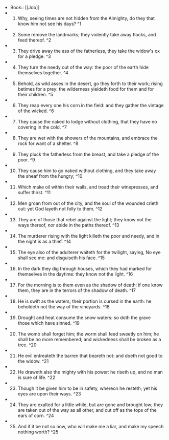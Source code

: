 - Book:: [[Job]]
- 1. Why, seeing times are not hidden from the Almighty, do they that know him not see his days? ^1
- 2. Some remove the landmarks; they violently take away flocks, and feed thereof. ^2
- 3. They drive away the ass of the fatherless, they take the widow's ox for a pledge. ^3
- 4. They turn the needy out of the way: the poor of the earth hide themselves together. ^4
- 5. Behold, as wild asses in the desert, go they forth to their work; rising betimes for a prey: the wilderness yieldeth food for them and for their children. ^5
- 6. They reap every one his corn in the field: and they gather the vintage of the wicked. ^6
- 7. They cause the naked to lodge without clothing, that they have no covering in the cold. ^7
- 8. They are wet with the showers of the mountains, and embrace the rock for want of a shelter. ^8
- 9. They pluck the fatherless from the breast, and take a pledge of the poor. ^9
- 10. They cause him to go naked without clothing, and they take away the sheaf from the hungry; ^10
- 11. Which make oil within their walls, and tread their winepresses, and suffer thirst. ^11
- 12. Men groan from out of the city, and the soul of the wounded crieth out: yet God layeth not folly to them. ^12
- 13. They are of those that rebel against the light; they know not the ways thereof, nor abide in the paths thereof. ^13
- 14. The murderer rising with the light killeth the poor and needy, and in the night is as a thief. ^14
- 15. The eye also of the adulterer waiteth for the twilight, saying, No eye shall see me: and disguiseth his face. ^15
- 16. In the dark they dig through houses, which they had marked for themselves in the daytime: they know not the light. ^16
- 17. For the morning is to them even as the shadow of death: if one know them, they are in the terrors of the shadow of death. ^17
- 18. He is swift as the waters; their portion is cursed in the earth: he beholdeth not the way of the vineyards. ^18
- 19. Drought and heat consume the snow waters: so doth the grave those which have sinned. ^19
- 20. The womb shall forget him; the worm shall feed sweetly on him; he shall be no more remembered; and wickedness shall be broken as a tree. ^20
- 21. He evil entreateth the barren that beareth not: and doeth not good to the widow. ^21
- 22. He draweth also the mighty with his power: he riseth up, and no man is sure of life. ^22
- 23. Though it be given him to be in safety, whereon he resteth; yet his eyes are upon their ways. ^23
- 24. They are exalted for a little while, but are gone and brought low; they are taken out of the way as all other, and cut off as the tops of the ears of corn. ^24
- 25. And if it be not so now, who will make me a liar, and make my speech nothing worth? ^25
